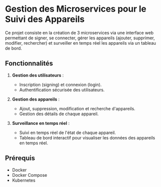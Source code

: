 # Gestion des Microservices pour le Suivi des Appareils

Ce projet consiste en la création de 3 microservices via une interface web permettant de signer, se connecter, gérer les appareils (ajouter, supprimer, modifier, rechercher) et surveiller en temps réel les appareils via un tableau de bord.

## Fonctionnalités

1. **Gestion des utilisateurs** :
   - Inscription (signing) et connexion (login).
   - Authentification sécurisée des utilisateurs.

2. **Gestion des appareils** :
   - Ajout, suppression, modification et recherche d'appareils.
   - Gestion des détails de chaque appareil.

3. **Surveillance en temps réel** :
   - Suivi en temps réel de l'état de chaque appareil.
   - Tableau de bord interactif pour visualiser les données des appareils en temps réel.

## Prérequis

- Docker
- Docker Compose
- Kubernetes
